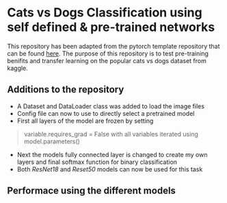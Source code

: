 # Cats vs Dogs Classification using self defined & pre-trained networks

This repository has been adapted from the pytorch template repository that can be found [here](https://github.com/victoresque/pytorch-template).
The purpose of this repository is to test pre-training benifits and transfer learning on the popular cats vs dogs dataset from kaggle.

## Additions to the repository

- A Dataset and DataLoader class was added to load the image files
- Config file can now to use to directly select a pretrained model
- First all layers of the model are frozen by setting
> variable.requires_grad = False with all variables iterated using model.parameters()
- Next the models fully connected layer is changed to create my own layers and final softmax function for binary classification
- Both *ResNet18* and *Reset50* models can now be used for this task

## Performace using the different models

